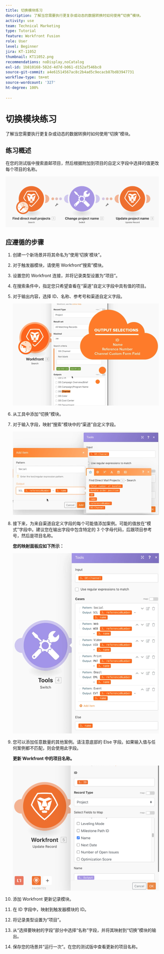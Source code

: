 ```yaml
---
title: 切换模块练习
description: 了解当您需要执行更复杂或动态的数据转换时如何使用“切换”模块。
activity: use
team: Technical Marketing
type: Tutorial
feature: Workfront Fusion
role: User
level: Beginner
jira: KT-11052
thumbnail: KT11052.png
recommendations: noDisplay,noCatalog
exl-id: 1b810168-582d-4d7d-b061-d152af546bc8
source-git-commit: a4e61514567ac8c2b4ad5c9ecacb87bd83947731
workflow-type: tm+mt
source-wordcount: '327'
ht-degree: 100%

---
```


# 切换模块练习

了解当您需要执行更复杂或动态的数据转换时如何使用“切换”模块。

## 练习概述

在您的测试版中搜索直邮项目，然后根据附加到项目的自定义字段中选择的值更改每个项目的名称。

![切换模块图像 1](../12-exercises/assets/switch-module-walkthrough-1.png)

## 应遵循的步骤

1. 创建一个新场景并将其命名为“使用‘切换’模块”。
1. 对于触发器模块，请使用 Workfront“搜索”模块。
1. 设置您的 Workfront 连接，并将记录类型设置为“项目”。
1. 在搜索条件中，指定您只希望查看在“渠道”自定义字段中具有值的项目。
1. 对于输出内容，选择 ID、名称、参考号和渠道自定义字段。

   ![“切换”模块图像 2](../12-exercises/assets/switch-module-walkthrough-2.png)

1. 从工具中添加“切换”模块。
1. 对于输入字段，映射“搜索”模块中的“渠道”自定义字段。

   ![“切换”模块图像 3](../12-exercises/assets/switch-module-walkthrough-3.png)

1. 接下来，为来自渠道自定义字段的每个可能值添加案例。可能的值放在“模式”字段中。建议您在输出字段中包含特定的 3 个字母代码，后跟项目参考号，然后是项目名称。

   **您的映射面板应如下所示：**

   ![“切换”模块图像 4](../12-exercises/assets/switch-module-walkthrough-4.png)

1. 您可以添加任意数量的其他案例。请注意底部的 Else 字段。如果输入值与任何案例都不匹配，则会使用此字段。

   **更新 Workfront 中的项目名称。**

   ![“切换”模块图像 5](../12-exercises/assets/switch-module-walkthrough-5.png)

1. 添加 Workfront 更新记录模块。
1. 在 ID 字段中，映射到触发器模块的 ID。
1. 将记录类型设置为“项目”。
1. 从“选择要映射的字段”部分中选择“名称”字段，并将其映射到“切换”模块的输出。
1. 保存您的场景并“运行一次”。在您的测试版中查看更新的项目名称。
